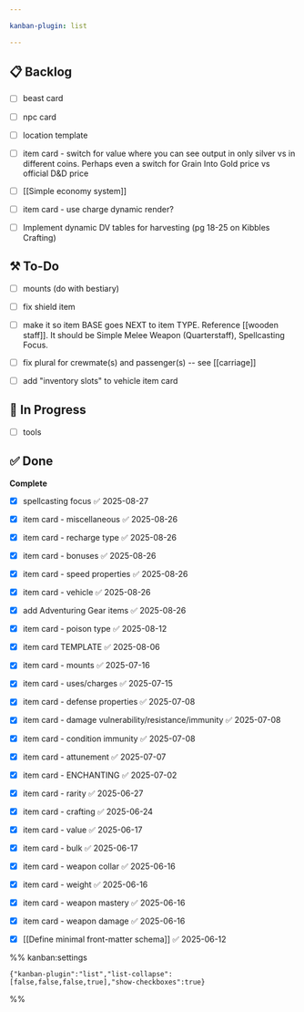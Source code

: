 ```yaml
---

kanban-plugin: list

---
```


## 📋 Backlog

- [ ] beast card
- [ ] npc card
- [ ] location template
- [ ] item card - switch for value where you can see output in only silver vs in different coins. Perhaps even a switch for Grain Into Gold price vs official D&D price
- [ ] [[Simple economy system]]
- [ ] item card - use charge dynamic render?
- [ ] Implement dynamic DV tables for harvesting (pg 18-25 on Kibbles Crafting)


## ⚒️ To-Do

- [ ] mounts (do with bestiary)
- [ ] fix shield item
- [ ] make it so item BASE goes NEXT to item TYPE. Reference [[wooden staff]]. It should be Simple Melee Weapon (Quarterstaff), Spellcasting Focus.
- [ ] fix plural for crewmate(s) and passenger(s) -- see [[carriage]]
- [ ] add "inventory slots" to vehicle item card


## 🚧 In Progress

- [ ] tools


## ✅ Done

**Complete**
- [x] spellcasting focus ✅ 2025-08-27
- [x] item card - miscellaneous ✅ 2025-08-26
- [x] item card - recharge type ✅ 2025-08-26
- [x] item card - bonuses ✅ 2025-08-26
- [x] item card - speed properties ✅ 2025-08-26
- [x] item card - vehicle ✅ 2025-08-26
- [x] add Adventuring Gear items ✅ 2025-08-26
- [x] item card - poison type ✅ 2025-08-12
- [x] item card TEMPLATE ✅ 2025-08-06
- [x] item card - mounts ✅ 2025-07-16
- [x] item card - uses/charges ✅ 2025-07-15
- [x] item card - defense properties ✅ 2025-07-08
- [x] item card - damage vulnerability/resistance/immunity ✅ 2025-07-08
- [x] item card - condition immunity ✅ 2025-07-08
- [x] item card - attunement ✅ 2025-07-07
- [x] item card - ENCHANTING ✅ 2025-07-02
- [x] item card - rarity ✅ 2025-06-27
- [x] item card - crafting ✅ 2025-06-24
- [x] item card - value ✅ 2025-06-17
- [x] item card - bulk ✅ 2025-06-17
- [x] item card - weapon collar ✅ 2025-06-16
- [x] item card - weight ✅ 2025-06-16
- [x] item card - weapon mastery ✅ 2025-06-16
- [x] item card - weapon damage ✅ 2025-06-16
- [x] [[Define minimal front-matter schema]] ✅ 2025-06-12




%% kanban:settings
```
{"kanban-plugin":"list","list-collapse":[false,false,false,true],"show-checkboxes":true}
```
%%